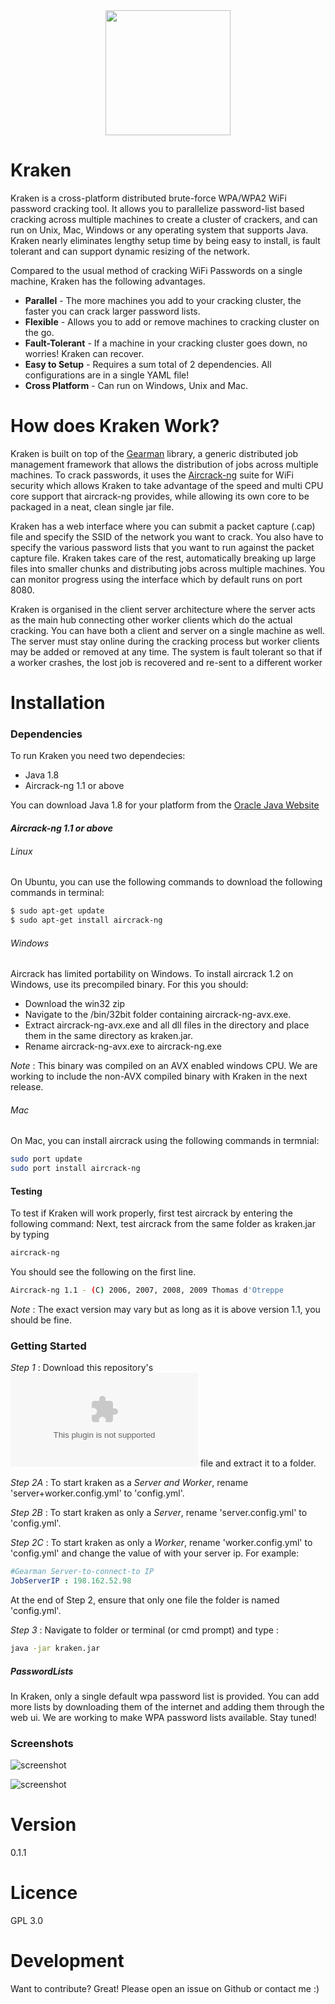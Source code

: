 <center><img src="https://github.com/arcaneiceman/Kraken/blob/master/misc/repoimages/kraken-logo.png" width="200" style="display: block;margin: 0 auto;"></center>

# Kraken

Kraken is a cross-platform distributed brute-force WPA/WPA2 WiFi password cracking tool. It allows you to parallelize password-list based cracking across multiple machines to create a cluster of crackers, and can run on Unix, Mac, Windows or any operating system that supports Java. Kraken nearly eliminates lengthy setup time by being easy to install, is fault tolerant and can support dynamic resizing of the network. 

Compared to the usual method of cracking WiFi Passwords on a single machine, Kraken has the following advantages.
    
- **Parallel** - The more machines you add to your cracking cluster, the faster you can crack larger password lists.
- **Flexible** - Allows you to add or remove machines to cracking cluster on the go.
- **Fault-Tolerant** - If a machine in your cracking cluster goes down, no worries! Kraken can recover. 
- **Easy to Setup** - Requires a sum total of 2 dependencies. All configurations are in a single YAML file!
- **Cross Platform** - Can run on Windows, Unix and Mac.

# How does Kraken Work?
Kraken is built on top of the [Gearman] library, a generic distributed job management framework that allows the distribution of jobs across multiple machines. To crack passwords, it uses the [Aircrack-ng] suite for WiFi security which allows Kraken to take advantage of the speed and multi CPU core support that aircrack-ng provides, while allowing its own core to be packaged in a neat, clean single jar file. 

Kraken has a web interface where you can submit a packet capture (.cap) file and specify the SSID of the network you want to crack. You also have to specify the various password lists that you want to run against the packet capture file. Kraken takes care of the rest, automatically breaking up large files into smaller chunks and distributing jobs across multiple machines. You can monitor progress using the interface which by default runs on port 8080.

Kraken is organised in the client server architecture where the server acts as the main hub connecting other worker clients which do the actual cracking. You can have both a client and server on a single machine as well. The server must stay online during the cracking process but worker clients may be added or removed at any time. The system is fault tolerant so that if a worker crashes, the lost job is recovered and re-sent to a different worker

# Installation
### Dependencies

To run Kraken you need two dependecies:
- Java 1.8
- Aircrack-ng 1.1 or above

You can download Java 1.8 for your platform from the [Oracle Java Website]

#### ***Aircrack-ng 1.1 or above***  
###### Linux
On Ubuntu, you can use the following commands to download the following commands in terminal:
```sh
$ sudo apt-get update
$ sudo apt-get install aircrack-ng
```
###### Windows
Aircrack has limited portability on Windows.
To install aircrack 1.2 on Windows, use its precompiled binary. For this you should:
- Download the win32 zip
- Navigate to the /bin/32bit folder containing aircrack-ng-avx.exe.
- Extract aircrack-ng-avx.exe and all dll files in the directory and place them in the same directory as kraken.jar.
- Rename aircrack-ng-avx.exe to aircrack-ng.exe

*Note* : This binary was compiled on an AVX enabled windows CPU. We are working to include the non-AVX compiled binary with Kraken in the next release.

###### Mac
On Mac, you can install aircrack using the following commands in termnial:
```sh
sudo port update
sudo port install aircrack-ng
```

#### Testing
To test if Kraken will work properly, first test aircrack by entering the following command:
Next, test aircrack from the same folder as kraken.jar by typing
```sh
aircrack-ng
```
You should see the following on the first line.
```sh
Aircrack-ng 1.1 - (C) 2006, 2007, 2008, 2009 Thomas d'Otreppe
```
*Note* : The exact version may vary but as long as it is above version 1.1, you should be fine.

### Getting Started
*Step 1* : Download this repository's ![zip](https://github.com/arcaneiceman/Kraken/releases/download/0.9/kraken.zip) file and extract it to a folder. 

*Step 2A* : To start kraken as a *Server and Worker*, rename 'server+worker.config.yml' to 'config.yml'.

*Step 2B* : To start kraken as only a *Server*, rename 'server.config.yml' to 'config.yml'.

*Step 2C* : To start kraken as only a *Worker*, rename 'worker.config.yml' to 'config.yml' and change the value of <your-server-ip-here> with your server ip. For example:
```yaml
#Gearman Server-to-connect-to IP
JobServerIP : 198.162.52.98
```

At the end of Step 2, ensure that only one file the folder is named 'config.yml'.

*Step 3* : Navigate to folder or terminal (or cmd prompt) and type :
```sh
java -jar kraken.jar
```

##### PasswordLists
In Kraken, only a single default wpa password list is provided. You can add more lists by downloading them of the internet and adding them through the web ui. We are working to make WPA password lists available. Stay tuned!

### Screenshots
![screenshot](https://github.com/arcaneiceman/Kraken/blob/master/misc/repoimages/kraken-server-screenshot.png)

![screenshot](https://github.com/arcaneiceman/Kraken/blob/master/misc/repoimages/kraken-worker-screenshot.png)

# Version
0.1.1

# Licence
GPL 3.0

# Development
Want to contribute? Great! Please open an issue on Github or contact me :)

[//]: # (These are reference links used in the body of this note and get stripped out when the markdown processor does its job. There is no need to format nicely because it shouldn't be seen. Thanks SO - http://stackoverflow.com/questions/4823468/store-comments-in-markdown-syntax)


[Aircrack-ng]: <http://aircrack-ng.org>
[Gearman]: <http://gearman.org>
[Oracle Java Website]: <http://www.oracle.com/technetwork/java/javase/downloads/jdk8-downloads-2133151.html>
[download]: <http://aircrack-ng.org>

